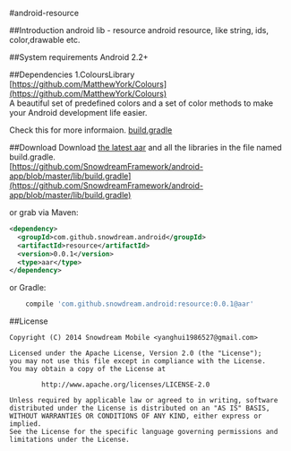 #android-resource 

##Introduction
android lib - resource
android resource, like string, ids, color,drawable etc. 

##System requirements
Android 2.2+

##Dependencies
1.ColoursLibrary [https://github.com/MatthewYork/Colours](https://github.com/MatthewYork/Colours)       
A beautiful set of predefined colors and a set of color methods to make your Android development life easier.
                  
Check this for more informaion. [build.gradle](https://github.com/SnowdreamFramework/android-resource/blob/master/lib/build.gradle)


##Download
Download [the latest aar][1] and all the libraries in the file named build.gradle.   
[https://github.com/SnowdreamFramework/android-app/blob/master/lib/build.gradle](https://github.com/SnowdreamFramework/android-app/blob/master/lib/build.gradle)

or grab via Maven:

```xml
<dependency>
  <groupId>com.github.snowdream.android</groupId>
  <artifactId>resource</artifactId>
  <version>0.0.1</version>
  <type>aar</type>
</dependency>
```

or Gradle:
```groovy
    compile 'com.github.snowdream.android:resource:0.0.1@aar'
```

##License
```
Copyright (C) 2014 Snowdream Mobile <yanghui1986527@gmail.com>

Licensed under the Apache License, Version 2.0 (the "License");
you may not use this file except in compliance with the License.
You may obtain a copy of the License at

        http://www.apache.org/licenses/LICENSE-2.0

Unless required by applicable law or agreed to in writing, software
distributed under the License is distributed on an "AS IS" BASIS,
WITHOUT WARRANTIES OR CONDITIONS OF ANY KIND, either express or implied.
See the License for the specific language governing permissions and
limitations under the License.
```

[1]:https://oss.sonatype.org/service/local/artifact/maven/redirect?r=releases&g=com.github.snowdream.android&a=resource&v=0.0.1&e=aar